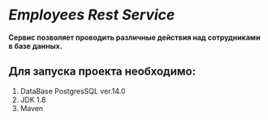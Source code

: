 # *Employees Rest Service*

**Сервис позволяет проводить различные действия над сотрудниками в базе данных.**

## Для запуска проекта необходимо:
1. DataBase PostgresSQL ver.14.0
2. JDK 1.8
3. Maven
